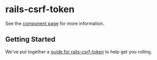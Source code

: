 # rails-csrf-token

See the [component page](http://antono.github.io/rails-csrf-token) for more information.

## Getting Started

We've put together a [guide for rails-csrf-token](http://www.polymer-project.org/docs/start/reusableelements.html) to help get you rolling.
